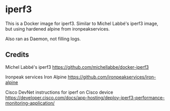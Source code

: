 # iperf3

This is a Docker image for iperf3. Similar to Michel Labbé's iperf3 image, but using hardened alpine from ironpeakservices.

Also ran as Daemon, not filling logs.

## Credits
Michel Labbé's iperf3
https://github.com/michellabbe/docker-iperf3

Ironpeak services Iron Alpine
https://github.com/ironpeakservices/iron-alpine

Cisco DevNet instructions for iperf on Cisco device
https://developer.cisco.com/docs/app-hosting/deploy-iperf3-performance-monitoring-application/


